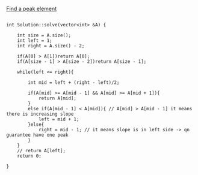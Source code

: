 [Find a peak element](https://www.scaler.com/academy/mentee-dashboard/class/34549/assignment/problems/4132?navref=cl_tt_nv)

```

int Solution::solve(vector<int> &A) {

    int size = A.size();
    int left = 1;
    int right = A.size() - 2;

    if(A[0] > A[1])return A[0];
    if(A[size - 1] > A[size - 2])return A[size - 1];

    while(left <= right){

        int mid = left + (right - left)/2;

        if(A[mid] >= A[mid - 1] && A[mid] >= A[mid + 1]){
            return A[mid];
        }
        else if(A[mid - 1] < A[mid]){ // A[mid] > A[mid - 1] it means there is increasing slope
            left = mid + 1;
        }else{
            right = mid - 1; // it means slope is in left side -> qn guarantee have one peak
        }
    }
    // return A[left];
    return 0;

}

```

